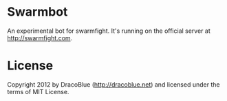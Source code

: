 # Swarmbot

An experimental bot for swarmfight. It's running on the official server at <http://swarmfight.com>.

# License

Copyright 2012 by DracoBlue (<http://dracoblue.net>) and licensed under the terms of MIT License.
